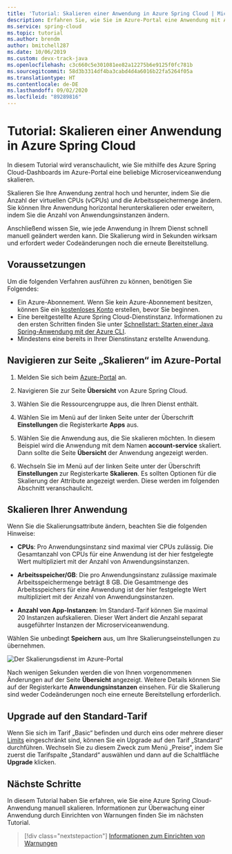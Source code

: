 ```yaml
---
title: 'Tutorial: Skalieren einer Anwendung in Azure Spring Cloud | Microsoft-Dokumentation'
description: Erfahren Sie, wie Sie im Azure-Portal eine Anwendung mit Azure Spring Cloud skalieren.
ms.service: spring-cloud
ms.topic: tutorial
ms.author: brendm
author: bmitchell287
ms.date: 10/06/2019
ms.custom: devx-track-java
ms.openlocfilehash: c3c660c5e301081ee82a12275b6e9125f0fc781b
ms.sourcegitcommit: 58d3b3314df4ba3cabd4d4a6016b22fa5264f05a
ms.translationtype: HT
ms.contentlocale: de-DE
ms.lasthandoff: 09/02/2020
ms.locfileid: "89289816"
---
```

# <a name="tutorial-scale-an-application-in-azure-spring-cloud"></a>Tutorial: Skalieren einer Anwendung in Azure Spring Cloud

In diesem Tutorial wird veranschaulicht, wie Sie mithilfe des Azure Spring Cloud-Dashboards im Azure-Portal eine beliebige Microserviceanwendung skalieren.

Skalieren Sie Ihre Anwendung zentral hoch und herunter, indem Sie die Anzahl der virtuellen CPUs (vCPUs) und die Arbeitsspeichermenge ändern. Sie können Ihre Anwendung horizontal herunterskalieren oder erweitern, indem Sie die Anzahl von Anwendungsinstanzen ändern.

Anschließend wissen Sie, wie jede Anwendung in Ihrem Dienst schnell manuell geändert werden kann. Die Skalierung wird in Sekunden wirksam und erfordert weder Codeänderungen noch die erneute Bereitstellung.

## <a name="prerequisites"></a>Voraussetzungen

Um die folgenden Verfahren ausführen zu können, benötigen Sie Folgendes:

* Ein Azure-Abonnement. Wenn Sie kein Azure-Abonnement besitzen, können Sie ein [kostenloses Konto](https://azure.microsoft.com/free/?WT.mc_id=A261C142F) erstellen, bevor Sie beginnen. 
* Eine bereitgestellte Azure Spring Cloud-Dienstinstanz.  Informationen zu den ersten Schritten finden Sie unter [Schnellstart: Starten einer Java Spring-Anwendung mit der Azure CLI](spring-cloud-quickstart.md).
* Mindestens eine bereits in Ihrer Dienstinstanz erstellte Anwendung.

## <a name="navigate-to-the-scale-page-in-the-azure-portal"></a>Navigieren zur Seite „Skalieren“ im Azure-Portal

1. Melden Sie sich beim [Azure-Portal](https://portal.azure.com) an.

1. Navigieren Sie zur Seite **Übersicht** von Azure Spring Cloud.

1. Wählen Sie die Ressourcengruppe aus, die Ihren Dienst enthält.

1. Wählen Sie im Menü auf der linken Seite unter der Überschrift **Einstellungen** die Registerkarte **Apps** aus.

1. Wählen Sie die Anwendung aus, die Sie skalieren möchten. In diesem Beispiel wird die Anwendung mit dem Namen **account-service** skaliert. Dann sollte die Seite **Übersicht** der Anwendung angezeigt werden.

1. Wechseln Sie im Menü auf der linken Seite unter der Überschrift **Einstellungen** zur Registerkarte **Skalieren**. Es sollten Optionen für die Skalierung der Attribute angezeigt werden. Diese werden im folgenden Abschnitt veranschaulicht.

## <a name="scale-your-application"></a>Skalieren Ihrer Anwendung

Wenn Sie die Skalierungsattribute ändern, beachten Sie die folgenden Hinweise:

* **CPUs**: Pro Anwendungsinstanz sind maximal vier CPUs zulässig. Die Gesamtanzahl von CPUs für eine Anwendung ist der hier festgelegte Wert multipliziert mit der Anzahl von Anwendungsinstanzen.

* **Arbeitsspeicher/GB**: Die pro Anwendungsinstanz zulässige maximale Arbeitsspeichermenge beträgt 8 GB. Die Gesamtmenge des Arbeitsspeichers für eine Anwendung ist der hier festgelegte Wert multipliziert mit der Anzahl von Anwendungsinstanzen.

* **Anzahl von App-Instanzen**: Im Standard-Tarif können Sie maximal 20 Instanzen aufskalieren. Dieser Wert ändert die Anzahl separat ausgeführter Instanzen der Microserviceanwendung.

Wählen Sie unbedingt **Speichern** aus, um Ihre Skalierungseinstellungen zu übernehmen.

![Der Skalierungsdienst im Azure-Portal](media/spring-cloud-tutorial-scale-manual/scale-up-out.png)

Nach wenigen Sekunden werden die von Ihnen vorgenommenen Änderungen auf der Seite **Übersicht** angezeigt. Weitere Details können Sie auf der Registerkarte **Anwendungsinstanzen** einsehen. Für die Skalierung sind weder Codeänderungen noch eine erneute Bereitstellung erforderlich.

## <a name="upgrade-to-the-standard-tier"></a>Upgrade auf den Standard-Tarif
Wenn Sie sich im Tarif „Basic“ befinden und durch eins oder mehrere dieser [Limits](spring-cloud-quotas.md) eingeschränkt sind, können Sie ein Upgrade auf den Tarif „Standard“ durchführen. Wechseln Sie zu diesem Zweck zum Menü „Preise“, indem Sie zuerst die Tarifspalte „Standard“ auswählen und dann auf die Schaltfläche **Upgrade** klicken.

## <a name="next-steps"></a>Nächste Schritte

In diesem Tutorial haben Sie erfahren, wie Sie eine Azure Spring Cloud-Anwendung manuell skalieren. Informationen zur Überwachung einer Anwendung durch Einrichten von Warnungen finden Sie im nächsten Tutorial.

> [!div class="nextstepaction"]
> [Informationen zum Einrichten von Warnungen](spring-cloud-tutorial-alerts-action-groups.md)
